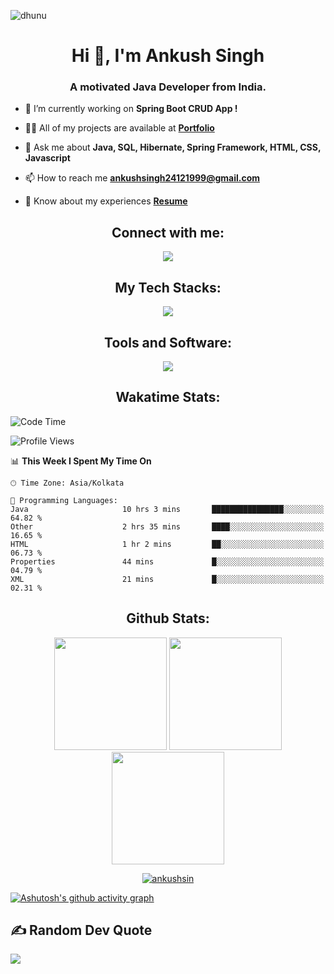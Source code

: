<p align="left"> <img src="https://komarev.com/ghpvc/?username=dhunu&label=Profile%20views&color=0e75b6&style=flat" alt="dhunu" />

<h1 align="center">Hi 👋, I'm Ankush Singh</h1>
<h3 align="center">A motivated Java Developer from India.</h3>

- 🔭 I’m currently working on **Spring Boot CRUD App !**

- 👨‍💻 All of my projects are available at [**Portfolio**](https://ankushsin.github.io/)

- 💬 Ask me about **Java, SQL, Hibernate, Spring Framework, HTML, CSS, Javascript**

- 📫 How to reach me **ankushsingh24121999@gmail.com**

- 📄 Know about my experiences [**Resume**](https://drive.google.com/file/d/1R89xip7ROMBDn_79ZebvaqvSxOe_Oo80/view?usp=sharing)

<h2 align="center">Connect with me:</h2>
<p align="center">
  <a href="https://www.linkedin.com/in/ankush-singh-833251217/" target="_blank">
    <img src="https://skillicons.dev/icons?i=linkedin" />
  </a>

</p>

<h2 align="center">My Tech Stacks: </h2>
<p align="center">
  <a href="https://skillicons.dev">
    <img src="https://skillicons.dev/icons?i=c,css,firebase,hibernate,html,java,js,kotlin,maven,mysql,py" />
  </a>
</p>

<h2 align="center">Tools and Software: </h2>
<p align="center">
  <a href="https://skillicons.dev">
    <img src="https://skillicons.dev/icons?i=git,github,androidstudio,vscode,idea,netlify,postman,spring" />
  </a>
</p>


<!-- <div style="display="flex"; flex-direction="row";">
  
  <img width="49%" height="auto" src="https://youtube-stats-card.vercel.app/api?channelid=UCb-X45E2VQk6D55xtgc2i4Q&theme=dark"/>

  <img height="auto" width="47%" src="./Twitter_Stats.svg"/>
  
</div> -->

<h2 align="center">Wakatime Stats:</h2>

<!--START_SECTION:waka-->
![Code Time](http://img.shields.io/badge/Code%20Time-533%20hrs%2052%20mins-blue)

![Profile Views](http://img.shields.io/badge/Profile%20Views-7-blue)

📊 **This Week I Spent My Time On** 

```text
🕑︎ Time Zone: Asia/Kolkata

💬 Programming Languages: 
Java                     10 hrs 3 mins       ████████████████░░░░░░░░░   64.82 % 
Other                    2 hrs 35 mins       ████░░░░░░░░░░░░░░░░░░░░░   16.65 % 
HTML                     1 hr 2 mins         ██░░░░░░░░░░░░░░░░░░░░░░░   06.73 % 
Properties               44 mins             █░░░░░░░░░░░░░░░░░░░░░░░░   04.79 % 
XML                      21 mins             █░░░░░░░░░░░░░░░░░░░░░░░░   02.31 % 
```


<!--END_SECTION:waka-->

<h2 align="center" >Github Stats: </h2>

<div align="center" style="display=flex; flex-direction=row">

<!--   [![Top Langs](https://github-readme-stats.vercel.app/api/top-langs/?username=anuraghazra&hide_progress=true)](https://github.com/anuraghazra/github-readme-stats) -->
  
  <img height=180px src="https://github-readme-stats.vercel.app/api/top-langs/?username=ankushsin&layout=compact&theme=vision-friendly-dark"/>
  
  <img height=180px src="https://github-readme-stats.vercel.app/api?username=ankushsin&show_icons=true&theme=vision-friendly-dark"/>
  
  <img height=180px src="https://streak-stats.demolab.com/?user=ankushsin&theme=vision-friendly-dark"/>
  
  <p align="center"> <a href="https://github.com/ryo-ma/github-profile-trophy"><img src="https://github-profile-trophy.vercel.app/?username=ankushsin" alt="ankushsin" /></a> </p>
  
<!--   <img height=180px src="https://github-readme-stats.vercel.app/api/wakatime?username=dhunu&theme=vision-friendly-dark"/> -->

</div>

[![Ashutosh's github activity graph](https://github-readme-activity-graph.cyclic.app/graph?username=ankushsin&bg_color=000000&color=5cb8ff&line=208bfe&point=8bfee7&area=true&hide_border=true)](https://github.com/ankushsin/github-readme-activity-graph)

<p align="center">
<h2> ✍️ Random Dev Quote </h2>
<!-- <img src="https://quotes-github-readme.vercel.app/api?type=horizontal&theme=radical"/> -->

![](https://quotes-github-readme.vercel.app/api?type=horizontal&theme=radical)
</p>
